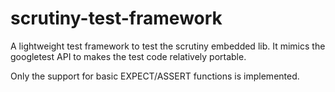 # scrutiny-test-framework

A lightweight test framework to test the scrutiny embedded lib. It mimics the googletest API to makes the test code relatively portable.

 Only the support for basic EXPECT/ASSERT functions is implemented. 
